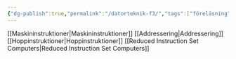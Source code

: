 ```yaml
---
{"dg-publish":true,"permalink":"/datorteknik-f3/","tags":["föreläsning","datorteknik"]}
---
```



[[Maskininstruktioner\|Maskininstruktioner]]
[[Addressering\|Addressering]]
[[Hoppinstruktioner\|Hoppinstruktioner]]
[[Reduced Instruction Set Computers\|Reduced Instruction Set Computers]]
